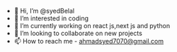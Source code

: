 - 👋 Hi, I’m @syedBelal
- 👀 I’m interested in coding
- 🌱 I’m currently working on react js,next js and python
- 💞️ I’m looking to collaborate on new projects
- 📫 How to reach me - ahmadsyed7070@gmail.com


